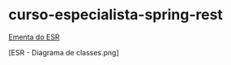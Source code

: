 # curso-especialista-spring-rest

 [Ementa do ESR](https://github.com/ALGAWORKS-ESR-JAVA/curso-especialista-spring-rest/blob/master/Ementa%20-%20Especialista%20Spring%20REST.pdf)
 
[ESR - Diagrama de classes.png]
